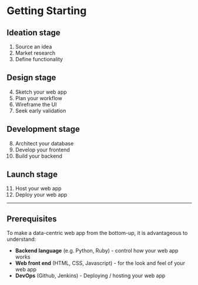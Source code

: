 # Getting Starting

## Ideation stage

1. Source an idea
2. Market research
3. Define functionality

## Design stage

4. Sketch your web app
5. Plan your workflow
6. Wireframe the UI
7. Seek early validation

## Development stage

8. Architect your database
9. Develop your frontend
10. Build your backend

## Launch stage

11. Host your web app
12. Deploy your web app

---

## Prerequisites

To make a data-centric web app from the bottom-up, it is advantageous to understand:

* __Backend language__ (e.g. Python, Ruby) - control how your web app works
* __Web front end__ (HTML, CSS, Javascript) - for the look and feel of your web app
* __DevOps__ (Github, Jenkins) - Deploying / hosting your web app